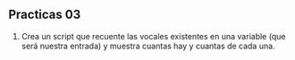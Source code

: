 ## Practicas 03

1. Crea un script que recuente las vocales existentes en una variable (que será nuestra entrada) y muestra cuantas hay y cuantas de cada una.  

